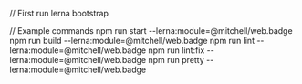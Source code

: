 // First run
lerna bootstrap

// Example commands
npm run start --lerna:module=@mitchell/web.badge
npm run build --lerna:module=@mitchell/web.badge
npm run lint --lerna:module=@mitchell/web.badge
npm run lint:fix --lerna:module=@mitchell/web.badge
npm run pretty --lerna:module=@mitchell/web.badge
